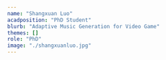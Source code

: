 ```yaml
---
name: "Shangxuan Luo"
acadposition: "PhD Student"
blurb: "Adaptive Music Generation for Video Game"
themes: []
role: "PhD"
image: "./shangxuanluo.jpg"
---
```

